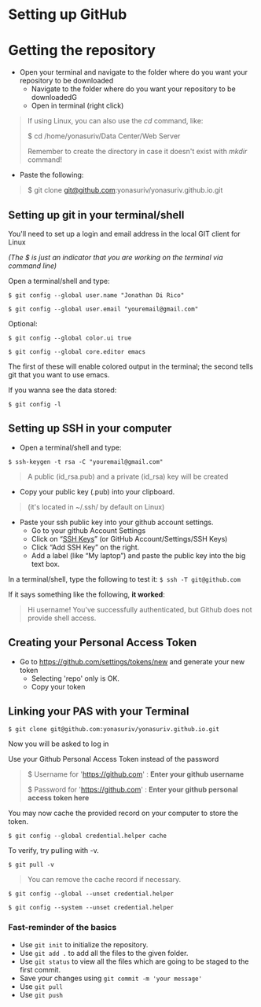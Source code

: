 # Setting up GitHub
# Getting the repository
- Open your terminal and navigate to the folder where do you want your repository to be downloaded
  - Navigate to the folder where do you want your repository to be downloadedG
  - Open in terminal (right click)

> If using Linux, you can also use the *cd* command, like:
>
> $ cd /home/yonasuriv/Data Center/Web Server
>
> Remember to create the directory in case it doesn't exist with *mkdir* command!

- Paste the following:

> $ git clone git@github.com:yonasuriv/yonasuriv.github.io.git

## Setting up git in your terminal/shell
You'll need to set up a login and email address in the local GIT client for Linux

_(The $ is just an indicator that you are working on the terminal via command line)_

Open a terminal/shell and type:

```$ git config --global user.name "Jonathan Di Rico"```

```$ git config --global user.email "youremail@gmail.com"```

Optional:

```$ git config --global color.ui true```

```$ git config --global core.editor emacs```

The first of these will enable colored output in the terminal; the second tells git that you want to use emacs.

If you wanna see the data stored:

```$ git config -l```

## Setting up SSH in your computer
- Open a terminal/shell and type:

```$ ssh-keygen -t rsa -C "youremail@gmail.com"```

> A public (id_rsa.pub) and a private (id_rsa) key will be created

- Copy your public key (.pub) into your clipboard. 

> (it's located in ~/.ssh/ by default on Linux)

- Paste your ssh public key into your github account settings.
  - Go to your github Account Settings
  - Click on “[SSH Keys](https://github.com/settings/keys)” (or GitHub Account/Settings/SSH Keys)
  - Click “Add SSH Key” on the right.
  - Add a label (like “My laptop”) and paste the public key into the big text box.
  

In a terminal/shell, type the following to test it:
```$ ssh -T git@github.com```

If it says something like the following, **it worked**:

> Hi username! You've successfully authenticated, but Github does not provide shell access.


## Creating your Personal Access Token
- Go to https://github.com/settings/tokens/new and generate your new token 
  - Selecting 'repo' only is OK.
  - Copy your token

## Linking your PAS with your Terminal

```$ git clone git@github.com:yonasuriv/yonasuriv.github.io.git``` 

Now you will be asked to log in

Use your Github Personal Access Token instead of the password

> $ Username for 'https://github.com' : **Enter your github username**
> 
> $ Password for 'https://github.com' : **Enter your github personal access token here**


You may now cache the provided record on your computer to store the token.

```$ git config --global credential.helper cache```


 To verify, try pulling with -v.

```$ git pull -v```


> You can remove the cache record if necessary.

```$ git config --global --unset credential.helper```

```$ git config --system --unset credential.helper```

### Fast-reminder of the basics
- Use ```git init``` to initialize the repository.
- Use ```git add .``` to add all the files to the given folder.
- Use ```git status``` to view all the files which are going to be staged to the first commit.
- Save your changes using ```git commit -m 'your message'```
- Use ```git pull ```
- Use ```git push```

